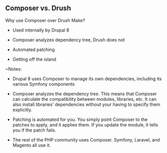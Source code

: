 ## Composer vs. Drush

Why use Composer over Drush Make?

*   Used internally by Drupal 8

*   Composer analyzes dependency tree, Drush does not

*   Automated patching

*   Getting off the island

~Notes:

*   Drupal 8 uses Composer to manage its own dependencies, including its various Symfony components

*   Composer analyzes the dependency tree. This means that Composer can calculate the compatibility between modules, libraries, etc. It can also install libraries' dependencies without your having to specify them explicitly.

*   Patching is automated for you. You simply point Composer to the patches to apply, and it applies them. If you update the module, it tells you if the patch fails.

*   The rest of the PHP community uses Composer. Symfony, Laravel, and Magento all use it.
